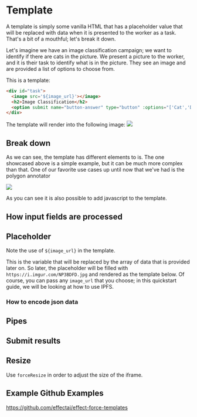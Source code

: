 # Template

A template is simply some vanilla HTML that has a placeholder value that will be replaced with data when it is presented to the worker as a task. That's a bit of a mouthful; let's break it down.

Let's imagine we have an image classification campaign; we want to identify if there are cats in the picture. We present a picture to the worker, and it is their task to identify what is in the picture. They see an image and are provided a list of options to choose from. 


This is a template:
```html
<div id="task">
  <image src='${image_url}'></image>
  <h2>Image Classification</h2>
  <option submit name="button-answer" type="button" :options="['Cat','Dog','Mechanical Turk','Other']" label="What do you see in the picture above?"></option>
</div>
````

The template will render into the following image:
![](./template.png)


## Break down

As we can see, the template has different elements to is. The one showcased above is a simple example, but it can be much more complex than that. 
One of our favorite use cases up until now that we've had is the polygon annotator 

![](polygon.png)

As you can see it is also possible to add javascript to the template. 

## How input fields are processed


## Placeholder

Note the use of `${image_url}` in the template.

This is the variable that will be replaced by the array of data that is provided later on.
So later, the placeholder will be filled with `https://i.imgur.com/NP3BDFD.jpg` and rendered as the template below.
Of course, you can pass any `image_url` that you choose; in this quickstart guide, we will be looking at how to use IPFS.

### How to encode json data


## Pipes

## Submit results


## Resize
Use `forceResize` in order to adjust the size of the iframe.


## Example Github Examples
https://github.com/effectai/effect-force-templates